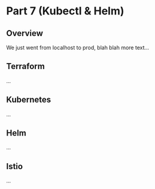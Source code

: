 # Part 7 (Kubectl & Helm)

## Overview

We just went from localhost to prod, blah blah more text...

## Terraform

...

## Kubernetes

...

## Helm

...

## Istio

...